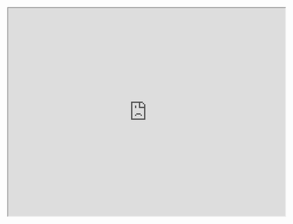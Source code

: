 <iframe src="https://drive.google.com/file/d/1Jknij2XC7p3_CJ_8L4mvOiIYX_h9keMS/preview" width="640" height="480" allowfullscreen>
</iframe>
